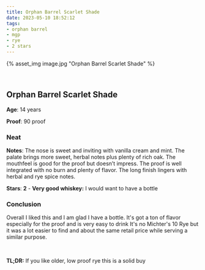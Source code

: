 ```yaml
---
title: Orphan Barrel Scarlet Shade
date: 2023-05-10 18:52:12
tags:
- orphan barrel
- mgp
- rye
- 2 stars
---
```




{% asset_img image.jpg "Orphan Barrel Scarlet Shade" %}

&nbsp;

## Orphan Barrel Scarlet Shade

**Age**: 14 years

**Proof**: 90 proof

### Neat

**Notes**: The nose is sweet and inviting with vanilla cream and mint. The palate brings more sweet, herbal notes plus plenty of rich oak. The mouthfeel is good for the proof but doesn’t impress. The proof is well integrated with no burn and plenty of flavor. The long finish lingers with herbal and rye spice notes.

**Stars**: **2** - **Very good whiskey:** I would want to have a bottle

### Conclusion

Overall I liked this and I am glad I have a bottle. It's got a ton of flavor especially for the proof and is very easy to drink It's no Michter's 10 Rye but it was a lot easier to find and about the same retail price while serving a similar purpose.

&nbsp;

**TL;DR:** If you like older, low proof rye this is a solid buy

